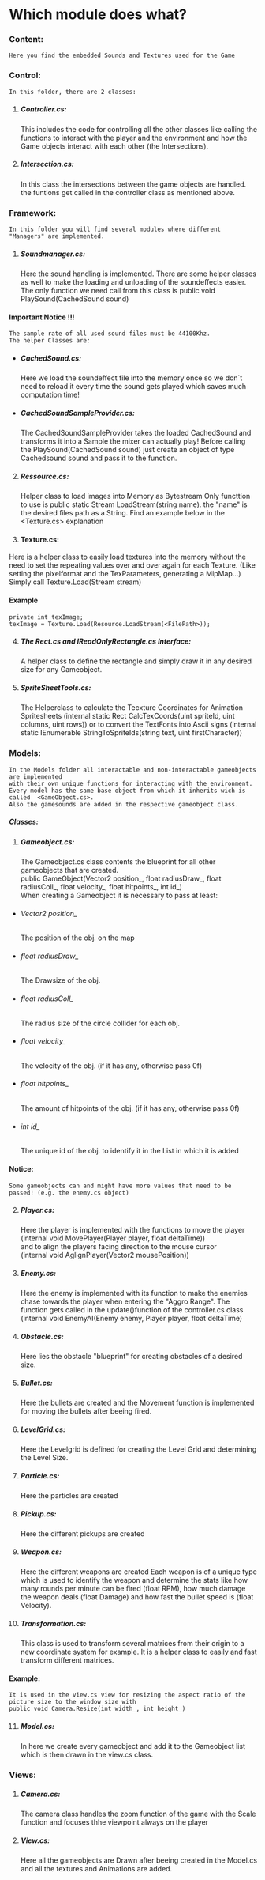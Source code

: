 # Which module does what?

### Content:  
    Here you find the embedded Sounds and Textures used for the Game

### Control:  
    In this folder, there are 2 classes:
1. ##### Controller.cs:  
    This includes the code for controlling all the other classes like calling the functions to interact with the player and the environment and how the Game objects interact with each other (the Intersections).
2. ##### Intersection.cs:  
    In this class the intersections between the game objects are handled. the funtions get called in the controller class as mentioned above.
### Framework:  
    In this folder you will find several modules where different "Managers" are implemented.  
1. ##### Soundmanager.cs:  
    Here the sound handling is implemented. There are some helper classes as well to make the loading and unloading of the soundeffects easier.  
    The only function we need call from this class is public void PlaySound(CachedSound sound)
#### Important Notice !!!  
    The sample rate of all used sound files must be 44100Khz.  
    The helper Classes are:
- ##### CachedSound.cs:  
    Here we load the soundeffect file into the memory once so we don`t need to reload it every time the sound gets played which saves much computation time!
- ##### CachedSoundSampleProvider.cs:  
    The CachedSoundSampleProvider takes the loaded CachedSound and transforms it into a Sample the mixer can actually play!
    Before calling the PlaySound(CachedSound sound) just create an object of type Cachedsound sound and pass it to the function.
2. ##### Ressource.cs:  
    Helper class to load images into Memory as Bytestream
    Only functtion to use is public static Stream LoadStream(string name). the "name" is the desired files path as a String. Find an example below in the <Texture.cs> explanation

3. #### Texture.cs:  
Here is a helper class to easily load textures into the memory without the need to set the repeating values over and over again for each Texture. (Like setting the pixelformat and the TexParameters, generating a MipMap...) Simply call Texture.Load(Stream stream)
#### Example   
    private int texImage;
    texImage = Texture.Load(Resource.LoadStream(<FilePath>));

4. ##### The Rect.cs and IReadOnlyRectangle.cs Interface:  
    A helper class to define the rectangle and simply draw it in any desired size for any Gameobject.
5. ##### SpriteSheetTools.cs:  
    The Helperclass to calculate the Tecxture Coordinates for Animation Spritesheets 
    (internal static Rect CalcTexCoords(uint spriteId, uint columns, uint rows))
    or to convert the TextFonts into Ascii signs 
    (internal static IEnumerable<uint> StringToSpriteIds(string text, uint firstCharacter))

### Models:  
    In the Models folder all interactable and non-interactable gameobjects are implemented 
    with their own unique functions for interacting with the environment.
    Every model has the same base object from which it inherits wich is called  <GameObject.cs>.
    Also the gamesounds are added in the respective gameobject class.
##### Classes:  
1. ##### Gameobject.cs:  
    The Gameobject.cs class contents the blueprint for all other gameobjects that are created.  
    public GameObject(Vector2 position_, float radiusDraw_, float radiusColl_, float velocity_, float hitpoints_, int id_)  
    When creating a Gameobject it is necessary to pass at least:  
- ###### Vector2 position_
    The position of the obj. on the map 
- ###### float radiusDraw_
    The Drawsize of the obj.
- ###### float radiusColl_
    The radius size of the circle collider for each obj.
- ###### float velocity_    
    The velocity of the obj. (if it has any, otherwise pass 0f)
- ###### float hitpoints_
    The amount of hitpoints of the obj. (if it has any, otherwise pass 0f)
- ###### int id_ 
    The unique id of the obj. to identify it in the List in which it is added
        
#### Notice:  
    Some gameobjects can and might have more values that need to be passed! (e.g. the enemy.cs object)

2. ##### Player.cs:  
    Here the player is implemented with the functions to move the player  
    (internal void MovePlayer(Player player, float deltaTime))  
    and  to align the players facing direction to the mouse cursor  
    (internal void AglignPlayer(Vector2 mousePosition))
3. ##### Enemy.cs:  
    Here the enemy is implemented with its function to make the enemies chase towards the player when entering the "Aggro Range". The function gets called in the update()function of the controller.cs class  
    (internal void EnemyAI(Enemy enemy, Player player, float deltaTime)
4. ##### Obstacle.cs:  
    Here lies the obstacle "blueprint" for creating obstacles of a desired size.
5. ##### Bullet.cs:  
    Here the bullets are created and the Movement function is implemented for moving the bullets after beeing fired.
6. ##### LevelGrid.cs:  
    Here the Levelgrid is defined for creating the Level Grid and determining the Level Size.
7. ##### Particle.cs:  
     Here the particles are created
8. ##### Pickup.cs:  
    Here the different pickups are created
9. ##### Weapon.cs:  
    Here the different weapons are created
    Each weapon is of a unique type which is used to identify the weapon and determine the stats like how many rounds per minute can be fired (float RPM), how much damage the weapon deals (float Damage) and how fast the bullet speed is (float Velocity).
10. ##### Transformation.cs:  
    This class is used to transform several matrices from their origin to a new coordinate system for example.
    It is a helper class to easily and fast transform different matrices. 
#### Example:  
    It is used in the view.cs view for resizing the aspect ratio of the picture size to the window size with 
    public void Camera.Resize(int width_, int height_)
11. ##### Model.cs:  
    In here we create every gameobject and add it to the Gameobject list which is then drawn in the view.cs class. 

### Views:
1. ##### Camera.cs:  
    The camera class handles the zoom function of the game with the Scale function and focuses thhe viewpoint always on the player
2. ##### View.cs:  
    Here all the gameobjects are Drawn after beeing created in the Model.cs and all the textures and Animations are added.